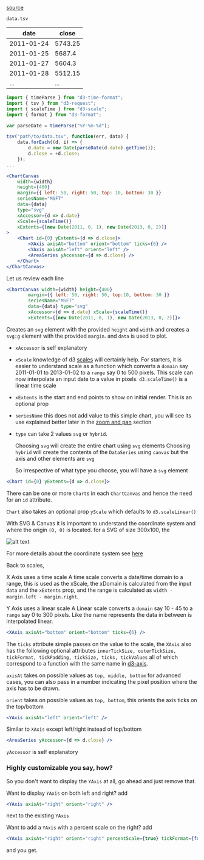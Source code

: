 [source](https://github.com/kossidts/react-stockcharts/blob/master/docs/lib/charts/AreaChart.js)

<!--, [codesandbox](https://codesandbox.io/s/github/rrag/react-stockcharts-examples2/tree/master/examples/AreaChart) -->

`data.tsv`

| date       | close   |
| ---------- | ------- |
| 2011-01-24 | 5743.25 |
| 2011-01-25 | 5687.4  |
| 2011-01-27 | 5604.3  |
| 2011-01-28 | 5512.15 |
| ...        | ...     |

```js
import { timeParse } from "d3-time-format";
import { tsv } from "d3-request";
import { scaleTime } from "d3-scale";
import { format } from "d3-format";

var parseDate = timeParse("%Y-%m-%d");

tsv("path/to/data.tsv", function(err, data) {
	data.forEach((d, i) => {
		d.date = new Date(parseDate(d.date).getTime());
		d.close = +d.close;
	});
...
```

```jsx
<ChartCanvas
	width={width}
	height={400}
	margin={{ left: 50, right: 50, top: 10, bottom: 30 }}
	seriesName="MSFT"
	data={data}
	type="svg"
	xAccessor={d => d.date}
	xScale={scaleTime()}
	xExtents={[new Date(2011, 0, 1), new Date(2013, 0, 2)]}
>
	<Chart id={0} yExtents={d => d.close}>
		<XAxis axisAt="bottom" orient="bottom" ticks={6} />
		<YAxis axisAt="left" orient="left" />
		<AreaSeries yAccessor={d => d.close} />
	</Chart>
</ChartCanvas>
```

Let us review each line

```jsx
<ChartCanvas width={width} height={400}
		margin={{ left: 50, right: 50, top:10, bottom: 30 }}
		seriesName="MSFT"
		data={data} type="svg"
		xAccessor={d => d.date} xScale={scaleTime()}
		xExtents={[new Date(2011, 0, 1), new Date(2013, 0, 2)]}>
```

Creates an `svg` element with the provided `height` and `width` and creates a `svg:g` element with the provided
`margin`. and `data` is used to plot.

- `xAccessor` is self explanatory
- `xScale` knowledge of d3 [scales](https://github.com/mbostock/d3/wiki/Scales) will certainly help. For starters,
  it is easier to understand scale as a function which converts a `domain` say 2011-01-01 to 2013-01-02 to a
  `range` say 0 to 500 pixels. This scale can now interpolate an input date to a value in pixels. `d3.scaleTime()`
  is a linear time scale
- `xExtents` is the start and end points to show on initial render. This is an optional prop
- `seriesName` this does not add value to this simple chart, you will see its use explained better later in the
  [zoom and pan](#/zoom_and_pan) section
- `type` can take 2 values `svg` or `hybrid`.

  Choosing `svg` will create the entire chart using `svg` elements Choosing `hybrid` will create the contents of
  the `DataSeries` using `canvas` but the axis and other elements are `svg`

  So irrespective of what type you choose, you will have a `svg` element

```jsx
<Chart id={0} yExtents={d => d.close}>
```

There can be one or more `Chart`s in each `ChartCanvas` and hence the need for an `id` attribute.

`Chart` also takes an optional prop `yScale` which defaults to `d3.scaleLinear()`

With SVG & Canvas it is important to understand the coordinate system and where the origin `(0, 0)` is located. for
a SVG of size 300x100, the

![alt text](http://www.w3.org/TR/SVG/images/coords/InitialCoords.png "SVG/Canvas coordinate system")

For more details about the coordinate system see [here](http://www.w3.org/TR/SVG/coords.js)

Back to scales,

X Axis uses a time scale A time scale converts a date/time domain to a range, this is used as the xScale, the
xDomain is calculated from the input `data` and the `xExtents` prop, and the range is calculated as
`width - margin.left - margin.right`.

Y Axis uses a linear scale A Linear scale converts a `domain` say 10 - 45 to a `range` say 0 to 300 pixels. Like
the name represents the data in between is interpolated linear.

```jsx
<XAxis axisAt="bottom" orient="bottom" ticks={6} />
```

The `ticks` attribute simple passes on the value to the scale, the `XAxis` also has the following optional
attributes `innerTickSize, outerTickSize, tickFormat, tickPadding, tickSize, ticks, tickValues` all of which
correspond to a function with the same name in [d3-axis](https://github.com/d3/d3-axis).

`axisAt` takes on possible values as `top, middle, bottom` for advanced cases, you can also pass in a number
indicating the pixel position where the axis has to be drawn.

`orient` takes on possible values as `top, bottom`, this orients the axis ticks on the top/bottom

```jsx
<YAxis axisAt="left" orient="left" />
```

Similar to `XAxis` except left/right instead of top/bottom

```jsx
<AreaSeries yAccessor={d => d.close} />
```

`yAccessor` is self explanatory

### Highly customizable you say, how?

So you don't want to display the `YAxis` at all, go ahead and just remove that.

Want to display `YAxis` on both left and right? add

```jsx
<YAxis axisAt="right" orient="right" />
```

next to the existing `YAxis`

Want to add a `YAxis` with a percent scale on the right? add

```jsx
<YAxis axisAt="right" orient="right" percentScale={true} tickFormat={format(".0%")} />
```

and you get.

